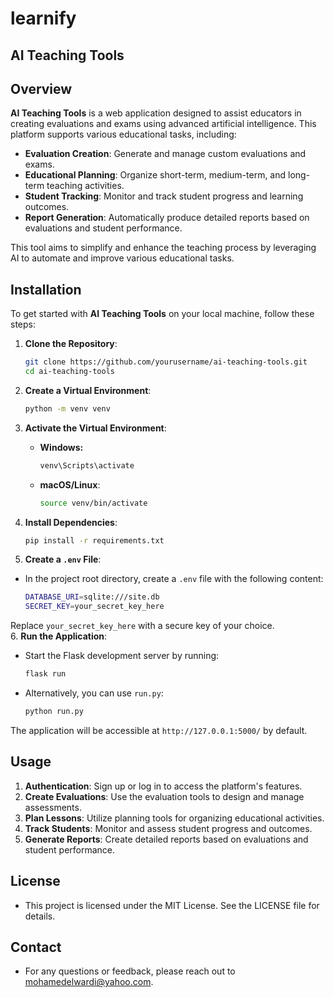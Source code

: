# learnify
## AI Teaching Tools

## Overview

**AI Teaching Tools** is a web application designed to assist educators in creating evaluations and exams using advanced artificial intelligence. This platform supports various educational tasks, including:

- **Evaluation Creation**: Generate and manage custom evaluations and exams.
- **Educational Planning**: Organize short-term, medium-term, and long-term teaching activities.
- **Student Tracking**: Monitor and track student progress and learning outcomes.
- **Report Generation**: Automatically produce detailed reports based on evaluations and student performance.

This tool aims to simplify and enhance the teaching process by leveraging AI to automate and improve various educational tasks.

## Installation

To get started with **AI Teaching Tools** on your local machine, follow these steps:

1. **Clone the Repository**:

   ```bash
   git clone https://github.com/yourusername/ai-teaching-tools.git
   cd ai-teaching-tools
2. **Create a Virtual Environment**:
   ```bash
   python -m venv venv
3. **Activate the Virtual Environment**:
    - **Windows:**
       ```bash
       venv\Scripts\activate
    - **macOS/Linux**:
       ```bash
       source venv/bin/activate
4. **Install Dependencies**:
   ```bash
   pip install -r requirements.txt
5. **Create a `.env` File**:
- In the project root directory, create a `.env` file with the following content:
   ```bash
   DATABASE_URI=sqlite:///site.db
   SECRET_KEY=your_secret_key_here
Replace `your_secret_key_here` with a secure key of your choice.   
6. **Run the Application**:
- Start the Flask development server by running:
   ```bash
   flask run
- Alternatively, you can use `run.py`:
   ```bash
   python run.py
The application will be accessible at `http://127.0.0.1:5000/` by default.
## Usage
1. **Authentication**: Sign up or log in to access the platform's features.
2. **Create Evaluations**: Use the evaluation tools to design and manage assessments.
3. **Plan Lessons**: Utilize planning tools for organizing educational activities.
4. **Track Students**: Monitor and assess student progress and outcomes.
5. **Generate Reports**: Create detailed reports based on evaluations and student performance.
## License
- This project is licensed under the MIT License. See the LICENSE file for details.
## Contact
- For any questions or feedback, please reach out to mohamedelwardi@yahoo.com.


   
